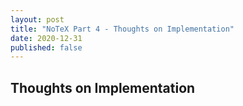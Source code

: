 ```yaml
---
layout: post
title: "NoTeX Part 4 - Thoughts on Implementation"
date: 2020-12-31
published: false
---
```


## Thoughts on Implementation

